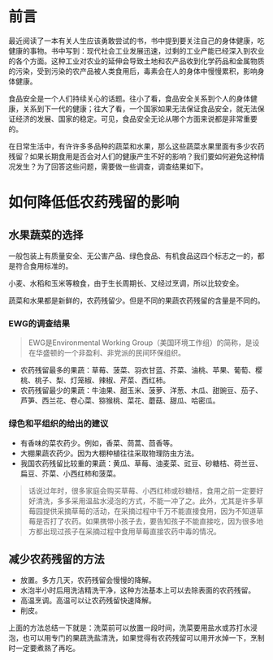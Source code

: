# 前言

​	最近阅读了一本有关人生应该勇敢尝试的书，书中提到要关注自己的身体健康，吃健康的事物。书中写到：现代社会工业发展迅速，过剩的工业产能已经深入到农业的各个方面。这种工业对农业的延伸会导致土地和农产品收到化学药品和金属物质的污染，受到污染的农产品被人类食用后，毒素会在人的身体中慢慢累积，影响身体健康。

​	食品安全是一个人们持续关心的话题。往小了看，食品安全关系到个人的身体健康，关系到下一代的健康；往大了看，一个国家如果无法保证食品安全，就无法保证经济的发展、国家的稳定。可见，食品安全无论从哪个方面来说都是非常重要的。

​	在日常生活中，有许许多多品种的蔬菜和水果，那么这些蔬菜水果里面有多少农药残留？如果长期食用是否会对人们的健康产生不好的影响？我们要如何避免这种情况发生？为了回答这些问题，需要做一些调查，调查结果如下。

# 如何降低低农药残留的影响

## 水果蔬菜的选择

一般包装上有质量安全、无公害产品、绿色食品、有机食品这四个标志之一的，都是符合食用标准的。

小麦、水稻和玉米等粮食，由于生长周期长、又经过烹调，所以比较安全。

蔬菜和水果都是新鲜的，农药残留少。但是不同的果蔬农药残留的含量是不同的。

### EWG的调查结果

> EWG是Environmental Working Group（美国环境工作组）的简称，是设在华盛顿的一个非盈利、非党派的民间环保组织。

* 农药残留最多的果蔬：草莓、菠菜、羽衣甘蓝、芥菜、油桃、苹果、葡萄、樱桃、桃子、梨、灯笼椒、辣椒、芹菜、西红柿。
* 农药残留最少的果蔬：牛油果、甜玉米、菠萝、洋葱、木瓜、甜豌豆、茄子、芦笋、西兰花、卷心菜、猕猴桃、菜花、蘑菇、甜瓜、哈密瓜。

### 绿色和平组织的给出的建议

* 有香味的菜农药少。例如，香菜、茼蒿、茴香等。
* 大棚果蔬农药少。因为大棚种植往往采取物理防虫方法。
* 我国农药残留比较重的果蔬：黄瓜、草莓、油麦菜、豇豆、砂糖桔、荷兰豆、扁豆、芥菜、小西红柿和菠菜。

> 话说过年时，很多家庭会购买草莓、小西红柿或砂糖桔，食用之前一定要好好清洗，多多采用温盐水浸泡的方式，不能一冲了之。此外，尤其是许多草莓园提供采摘草莓的活动，在采摘过程中千万不能直接食用，因为不知道草莓是否打了农药。如果携带小孩子去，要告知孩子不能直接吃，因为很多地方都出现过孩子在采摘过程中食用草莓直接农药中毒的情况。

## 减少农药残留的方法

* 放置。多方几天，农药残留会慢慢的降解。
* 水泡半小时后用洗洁精洗干净，这种方法基本上可以去除表面的农药残留。
* 高温烹调。高温可以让农药残留快速降解。
* 削皮。

上面的方法总结一下就是：洗菜前可以放置一段时间，洗菜要用盐水或苏打水浸泡，也可以用专门的果蔬洗盐清洗，如果觉得有农药残留可以用开水焯一下，烹制时一定要煮熟了再吃。